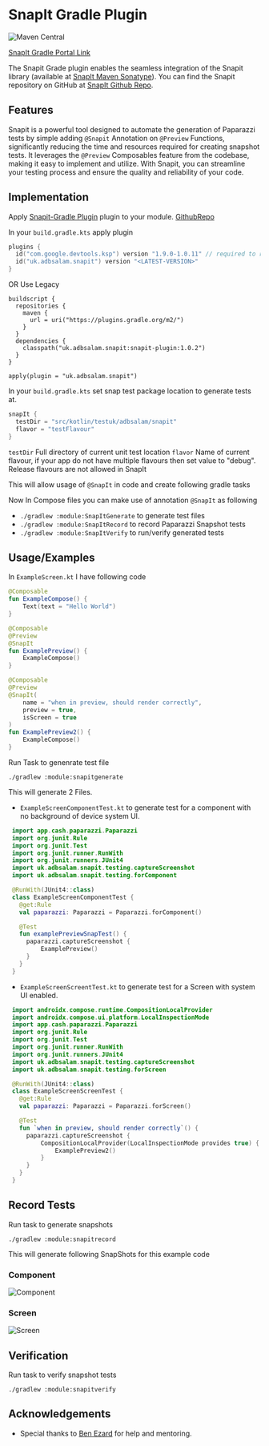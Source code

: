 # SnapIt Gradle Plugin
![Maven Central](https://img.shields.io/badge/Gradle_Plugin-1.0.4-blue)

[SnapIt Gradle Portal Link](https://plugins.gradle.org/plugin/uk.adbsalam.snapit)

The Snapit Grade plugin enables the seamless integration of the Snapit library (available at [SnapIt Maven Sonatype]( https://central.sonatype.com/namespace/uk.adbsalam.snapit)). You can find the Snapit repository on GitHub at [SnapIt Github Repo]( https://github.com/MuhammadAbdulSalam/snapit ).



## Features

Snapit is a powerful tool designed to automate the generation of Paparazzi tests by simple adding ```@Snapit``` Annotation on ```@Preview``` Functions, significantly reducing the time and resources required for creating snapshot tests. It leverages the ```@Preview``` Composables feature from the codebase, making it easy to implement and utilize. With Snapit, you can streamline your testing process and ensure the quality and reliability of your code.

## Implementation

Apply [Snapit-Gradle Plugin](https://plugins.gradle.org/plugin/uk.adbsalam.snapit) plugin to your module. [GithubRepo](https://github.com/MuhammadAbdulSalam/snapit-plugin)

In your ```build.gradle.kts``` apply plugin

```kotlin
plugins {
  id("com.google.devtools.ksp") version "1.9.0-1.0.11" // required to run KSP
  id("uk.adbsalam.snapit") version "<LATEST-VERSION>"
}
```

OR Use Legacy
```
buildscript {
  repositories {
    maven {
      url = uri("https://plugins.gradle.org/m2/")
    }
  }
  dependencies {
    classpath("uk.adbsalam.snapit:snapit-plugin:1.0.2")
  }
}

apply(plugin = "uk.adbsalam.snapit")

```


In your ```build.gradle.kts``` set snap test package location to generate tests at.
```kotlin
snapIt {
  testDir = "src/kotlin/testuk/adbsalam/snapit"
  flavor = "testFlavour" 
}
```

``testDir`` Full directory of current unit test location
```flavor``` Name of current flavour, if your app do not have multiple flavours then set value to "debug". Release flavours are not allowed in SnapIt


This will allow usage of ```@SnapIt``` in code and create following gradle tasks

Now In Compose files you can make use of annotation ```@SnapIt``` as following

- ```./gradlew :module:SnapItGenerate``` to generate test files
- ```./gradlew :module:SnapItRecord``` to record Paparazzi Snapshot tests
- ```./gradlew :module:SnapItVerify``` to run/verify generated tests




## Usage/Examples

In ```ExampleScreen.kt``` I have following code

```kotlin
@Composable
fun ExampleCompose() {
    Text(text = "Hello World")
}

@Composable
@Preview
@SnapIt
fun ExamplePreview() {
    ExampleCompose()
}

@Composable
@Preview
@SnapIt(
    name = "when in preview, should render correctly",
    preview = true,
    isScreen = true
)
fun ExamplePreview2() {
    ExampleCompose()
}
```
Run Task to genenrate test file

```./gradlew :module:snapitgenerate```

This will generate 2 Files.
- ```ExampleScreenComponentTest.kt``` to generate test for a component with no
  background of device system UI.
```kotlin
 import app.cash.paparazzi.Paparazzi
 import org.junit.Rule
 import org.junit.Test
 import org.junit.runner.RunWith
 import org.junit.runners.JUnit4
 import uk.adbsalam.snapit.testing.captureScreenshot
 import uk.adbsalam.snapit.testing.forComponent

 @RunWith(JUnit4::class)
 class ExampleScreenComponentTest {
   @get:Rule
   val paparazzi: Paparazzi = Paparazzi.forComponent()

   @Test
   fun examplePreviewSnapTest() {
     paparazzi.captureScreenshot {
         ExamplePreview()
     }
   }
 }
```

- ```ExampleScreenScreentTest.kt``` to generate test for a Screen with system UI enabled.
```kotlin 
 import androidx.compose.runtime.CompositionLocalProvider
 import androidx.compose.ui.platform.LocalInspectionMode
 import app.cash.paparazzi.Paparazzi
 import org.junit.Rule
 import org.junit.Test
 import org.junit.runner.RunWith
 import org.junit.runners.JUnit4
 import uk.adbsalam.snapit.testing.captureScreenshot
 import uk.adbsalam.snapit.testing.forScreen

 @RunWith(JUnit4::class)
 class ExampleScreenScreenTest {
   @get:Rule
   val paparazzi: Paparazzi = Paparazzi.forScreen()

   @Test
   fun `when in preview, should render correctly`() {
     paparazzi.captureScreenshot {
         CompositionLocalProvider(LocalInspectionMode provides true) {
             ExamplePreview2()
         }
     }
   }
 }
```

## Record Tests

Run task to generate snapshots
```
./gradlew :module:snapitrecord
```

This will generate following SnapShots for this example code

### Component
![Component](https://github.com/MuhammadAbdulSalam/snapit/blob/develop/sample/src/test/snapshots/images/uk.adbsalam.snapit.sample_ExampleScreenComponentTest_examplePreviewSnapTest.png)


### Screen
![Screen](https://github.com/MuhammadAbdulSalam/snapit/blob/develop/sample/src/test/snapshots/images/uk.adbsalam.snapit.sample_ExampleScreenScreenTest_when%20in%20preview%2C%20should%20render%20correctly.png)


## Verification
Run task to verify snapshot tests
```
./gradlew :module:snapitverify
```


## Acknowledgements

- Special thanks to [Ben Ezard](https://github.com/Ezard) for help and mentoring.

